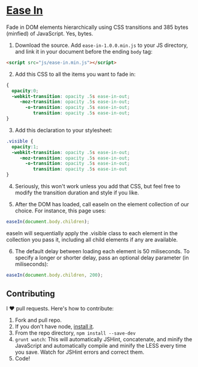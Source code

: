 [Ease In](http://lauren.github.io/ease-in/)
===============

Fade in DOM elements hierarchically using CSS transitions and 385 bytes (minfied) of JavaScript. Yes, bytes.

1) Download the source. Add `ease-in-1.0.0.min.js` to your JS directory, and link it in your document before the ending `body` tag:

```html
<script src="js/ease-in.min.js"></script>
```
2) Add this CSS to all the items you want to fade in:

```css
{
  opacity:0;
  -webkit-transition: opacity .5s ease-in-out;
     -moz-transition: opacity .5s ease-in-out;
       -o-transition: opacity .5s ease-in-out;
          transition: opacity .5s ease-in-out;
}
```
3) Add this declaration to your stylesheet:

```css
.visible {
  opacity:1;
  -webkit-transition: opacity .5s ease-in-out;
     -moz-transition: opacity .5s ease-in-out;
       -o-transition: opacity .5s ease-in-out;
          transition: opacity .5s ease-in-out
}
```
4) Seriously, this won't work unless you add that CSS, but feel free to modify the transition duration and style if you like.

5) After the DOM has loaded, call easeIn on the element collection of our choice. For instance, this page uses:

```js
easeIn(document.body.children);
```

easeIn will sequentially apply the .visible class to each element in the collection you pass it, including all child elements if any are available.

6) The default delay between loading each element is 50 miliseconds. To specify a longer or shorter delay, pass an optional delay parameter (in miliseconds):

```js
easeIn(document.body.children, 200);
```

Contributing
------------

I ♥ pull requests. Here's how to contribute:

1. Fork and pull repo.
2. If you don't have node, [install it](http://howtonode.org/how-to-install-nodejs).
3. From the repo directory, `npm install --save-dev`
4. `grunt watch`: This will automatically JSHint, concatenate, and minify the JavaScript and automatically compile and minify the LESS every time you save. Watch for JSHint errors and correct them.
5. Code!